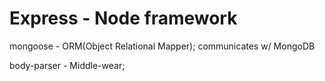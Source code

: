 Express - Node framework
=======

mongoose - ORM(Object Relational Mapper); communicates w/ MongoDB

body-parser - Middle-wear; 